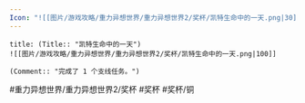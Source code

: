 ```yaml
---
Icon: "![[图片/游戏攻略/重力异想世界/重力异想世界2/奖杯/凯特生命中的一天.png|30]]"
---
```

```ad-common-bronze-trophy
title: (Title:: "凯特生命中的一天")
![[图片/游戏攻略/重力异想世界/重力异想世界2/奖杯/凯特生命中的一天.png|100]]

(Comment:: "完成了 1 个支线任务。")
```

#重力异想世界/重力异想世界2/奖杯 #奖杯 #奖杯/铜
